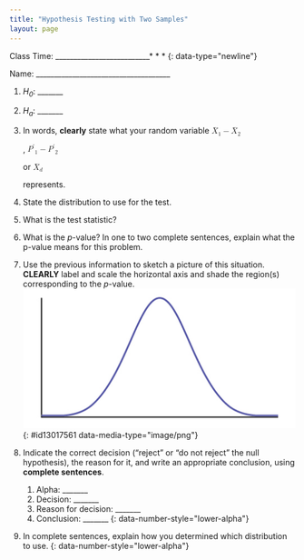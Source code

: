 ```yaml
---
title: "Hypothesis Testing with Two Samples"
layout: page
---
```



Class Time: \_\_\_\_\_\_\_\_\_\_\_\_\_\_\_\_\_\_\_\_\_\_\_\_\_\_* * *
{: data-type="newline"}

 Name: \_\_\_\_\_\_\_\_\_\_\_\_\_\_\_\_\_\_\_\_\_\_\_\_\_\_\_\_\_\_\_\_\_\_\_\_\_

1.  *H<sub>0</sub>*\: \_\_\_\_\_\_\_
2.  *H<sub>a</sub>*\: \_\_\_\_\_\_\_
3.  In words, **clearly** state what your random variable
    <math xmlns="http://www.w3.org/1998/Math/MathML"> <mrow> <msub> <mover accent="true"> <mi>X</mi> <mo>¯</mo> </mover> <mn>1</mn> </msub> <mo>−</mo><msub> <mover accent="true"> <mi>X</mi> <mo>¯</mo> </mover> <mn>2</mn> </msub> </mrow> </math>
    
    ,
    <math xmlns="http://www.w3.org/1998/Math/MathML"> <mrow> <msub> <msup> <mi>P</mi> <mo>′</mo> </msup> <mn>1</mn> </msub> <mo>−</mo><msub> <msup> <mi>P</mi> <mo>′</mo> </msup> <mn>2</mn> </msub> </mrow> </math>
    
    or
    <math xmlns="http://www.w3.org/1998/Math/MathML"> <mrow> <msub> <mover accent="true"> <mi>X</mi> <mo>¯</mo> </mover> <mi>d</mi> </msub> </mrow> </math>
    
    represents.
4.  State the distribution to use for the test.
5.  What is the test statistic?
6.  What is the *p*-value? In one to two complete sentences, explain what the p-value means for this problem.
7.  Use the previous information to sketch a picture of this situation. **CLEARLY** label and scale the horizontal axis and shade the region(s) corresponding to the *p*-value. ![](../resources/CNX_Stats_Appendix_ART_Figure_14.3.jpg){: #id13017561 data-media-type="image/png"}


8.  Indicate the correct decision (“reject” or “do not reject” the null hypothesis), the reason for it, and write an appropriate conclusion, using **complete sentences**.
    1.  Alpha: \_\_\_\_\_\_\_
    2.  Decision: \_\_\_\_\_\_\_
    3.  Reason for decision: \_\_\_\_\_\_\_
    4.  Conclusion: \_\_\_\_\_\_\_
    {: data-number-style="lower-alpha"}

9.  In complete sentences, explain how you determined which distribution to use.
{: data-number-style="lower-alpha"}

